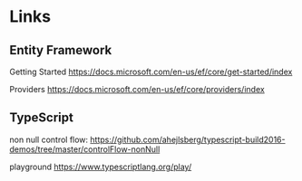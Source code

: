 # Links

## Entity Framework

Getting Started https://docs.microsoft.com/en-us/ef/core/get-started/index

Providers https://docs.microsoft.com/en-us/ef/core/providers/index

## TypeScript

non null control flow: https://github.com/ahejlsberg/typescript-build2016-demos/tree/master/controlFlow-nonNull

playground https://www.typescriptlang.org/play/

